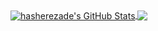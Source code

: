 <a href="https://www.twitter.com/0xValkyrie">
  <img align="center" src="https://github-readme-stats.vercel.app/api?username=astryzia&show_icons=true&line_height=33&count_private=true&theme=dark" alt="hasherezade's GitHub Stats" />
</a>

<a href="https://www.twitter.com/0xValkyrie">
  <img align="center" src="https://github-readme-stats.vercel.app/api/top-langs/?username=astryzia&&hide=cmake&langs_count=4&line_height=35&theme=dark" />
</a>
